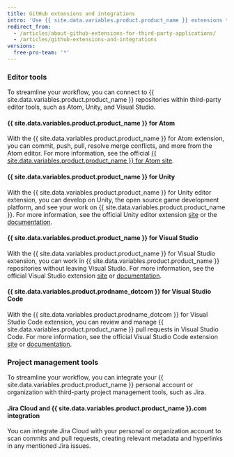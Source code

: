 ```yaml
---
title: GitHub extensions and integrations
intro: 'Use {{ site.data.variables.product.product_name }} extensions to work seamlessly in {{ site.data.variables.product.product_name }} repositories within third-party applications.'
redirect_from:
  - /articles/about-github-extensions-for-third-party-applications/
  - /articles/github-extensions-and-integrations
versions:
  free-pro-team: '*'
---
```


### Editor tools

To streamline your workflow, you can connect to {{ site.data.variables.product.product_name }} repositories within third-party editor tools, such as Atom, Unity, and Visual Studio.

#### {{ site.data.variables.product.product_name }} for Atom

With the {{ site.data.variables.product.product_name }} for Atom extension, you can commit, push, pull, resolve merge conflicts, and more from the Atom editor. For more information, see the official [{{ site.data.variables.product.product_name }} for Atom site](https://github.atom.io/).

#### {{ site.data.variables.product.product_name }} for Unity

With the {{ site.data.variables.product.product_name }} for Unity editor extension, you can develop on Unity, the open source game development platform, and see your work on {{ site.data.variables.product.product_name }}. For more information, see the official Unity editor extension [site](https://unity.github.com/) or the [documentation](https://github.com/github-for-unity/Unity/tree/master/docs).

#### {{ site.data.variables.product.product_name }} for Visual Studio

With the {{ site.data.variables.product.product_name }} for Visual Studio extension, you can work in {{ site.data.variables.product.product_name }} repositories without leaving Visual Studio. For more information, see the official Visual Studio extension [site](https://visualstudio.github.com/) or [documentation](https://github.com/github/VisualStudio/tree/master/docs).

#### {{ site.data.variables.product.prodname_dotcom }} for Visual Studio Code

With the {{ site.data.variables.product.prodname_dotcom }} for Visual Studio Code extension, you can review and manage {{ site.data.variables.product.product_name }} pull requests in Visual Studio Code. For more information, see the official Visual Studio Code extension [site](https://vscode.github.com/) or [documentation](https://github.com/Microsoft/vscode-pull-request-github).

### Project management tools

To streamline your workflow, you can integrate your {{ site.data.variables.product.product_name }} personal account or organization with third-party project management tools, such as Jira.

#### Jira Cloud and {{ site.data.variables.product.product_name }}.com integration

You can integrate Jira Cloud with your personal or organization account to scan commits and pull requests, creating relevant metadata and hyperlinks in any mentioned Jira issues.
